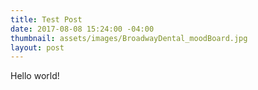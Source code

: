 ```yaml
---
title: Test Post
date: 2017-08-08 15:24:00 -04:00
thumbnail: assets/images/BroadwayDental_moodBoard.jpg
layout: post
---
```


Hello world!